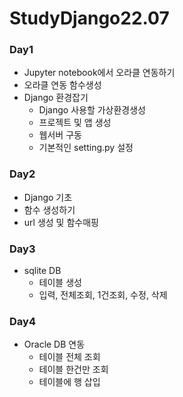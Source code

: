 # StudyDjango22.07

### Day1
  - Jupyter notebook에서 오라클 연동하기
  - 오라클 연동 함수생성
  - Django 환경잡기
    - Django 사용할 가상환경생성
    - 프로젝트 및 앱 생성
    - 웹서버 구동
    - 기본적인 setting.py 설정

### Day2
  - Django 기초
  - 함수 생성하기
  - url 생성 및 함수매핑

### Day3
  - sqlite DB
    - 테이블 생성
    - 입력, 전체조회, 1건조회, 수정, 삭제

### Day4
  - Oracle DB 연동
    - 테이블 전체 조회
    - 테이블 한건만 조회
    - 테이블에 행 삽입
